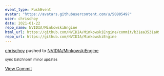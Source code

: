 ```yaml
---
event_type: PushEvent
avatar: "https://avatars.githubusercontent.com/u/5080549?"
user: chrischoy
date: 2021-01-22
repo_name: NVIDIA/MinkowskiEngine
html_url: https://github.com/NVIDIA/MinkowskiEngine/commit/b31ea3531a092f77a347f25a7fdbd08ea515cae6
repo_url: https://github.com/NVIDIA/MinkowskiEngine
---
```


<a href='https://github.com/chrischoy' target='_blank'>chrischoy</a> pushed to <a href='https://github.com/NVIDIA/MinkowskiEngine' target='_blank'>NVIDIA/MinkowskiEngine</a>

<small>sync batchnorm minor updates</small>

<a href='https://github.com/NVIDIA/MinkowskiEngine/commit/b31ea3531a092f77a347f25a7fdbd08ea515cae6' target='_blank'>View Commit</a>